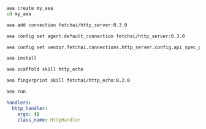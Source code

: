 ``` bash
aea create my_aea
cd my_aea
```
``` bash
aea add connection fetchai/http_server:0.3.0
```
``` bash
aea config set agent.default_connection fetchai/http_server:0.3.0
```
``` bash
aea config set vendor.fetchai.connections.http_server.config.api_spec_path "../examples/http_ex/petstore.yaml"
```
``` bash
aea install
```
``` bash
aea scaffold skill http_echo
```
``` bash
aea fingerprint skill fetchai/http_echo:0.2.0
```
``` bash
aea run
```
``` yaml
handlers:
  http_handler:
    args: {}
    class_name: HttpHandler
``` 
